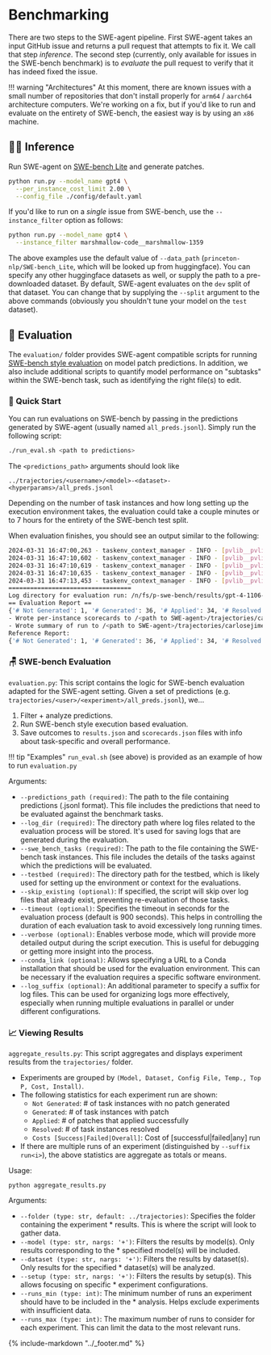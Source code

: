 # Benchmarking

There are two steps to the SWE-agent pipeline. First SWE-agent takes an input GitHub issue and returns a pull request that attempts to fix it. We call that step *inference*. The second step (currently, only available for issues in the SWE-bench benchmark) is to *evaluate* the pull request to verify that it has indeed fixed the issue.

!!! warning "Architectures"
    At this moment, there are known issues with a small number of repositories that don't install properly for `arm64` / `aarch64` architecture computers. We're working on a fix, but if you'd like to run and evaluate on the entirety of SWE-bench, the easiest way is by using an `x86` machine.

## 👩‍💻 Inference <a name="inference"></a>

Run SWE-agent on [SWE-bench Lite](https://www.swebench.com/lite.html) and generate patches.

```bash
python run.py --model_name gpt4 \
  --per_instance_cost_limit 2.00 \
  --config_file ./config/default.yaml
```

If you'd like to run on a *single* issue from SWE-bench, use the `--instance_filter` option as follows:
```bash
python run.py --model_name gpt4 \
  --instance_filter marshmallow-code__marshmallow-1359
```

The above examples use the default value of `--data_path` (`princeton-nlp/SWE-bench_Lite`, which will be looked up from huggingface).
You can specify any other huggingface datasets as well, or supply the path to a pre-downloaded dataset.
By default, SWE-agent evaluates on the `dev` split of that dataset.
You can change that by supplying the `--split` argument to the above commands (obviously you shouldn't tune your model on the `test` dataset).

## 🧪 Evaluation <a name="evaluation"></a>

The `evaluation/` folder provides SWE-agent compatible scripts for running [SWE-bench style evaluation](https://github.com/princeton-nlp/SWE-bench/blob/main/tutorials/evaluation.md) on model patch predictions. In addition, we also include additional scripts to quantify model performance on "subtasks" within the SWE-bench task, such as identifying the right file(s) to edit.

### 🐇 Quick Start <a name="quick"></a>
You can run evaluations on SWE-bench by passing in the predictions generated by SWE-agent (usually named `all_preds.jsonl`). Simply run the following script:

```bash
./run_eval.sh <path to predictions>
```

The `<predictions_path>` arguments should look like

```
../trajectories/<username>/<model>-<dataset>-<hyperparams>/all_preds.jsonl
```

Depending on the number of task instances and how long setting up the execution environment takes, the evaluation could take a couple minutes or to 7 hours for the entirety of the SWE-bench test split.

When evaluation finishes, you should see an output similar to the following:
```bash
2024-03-31 16:47:00,263 - taskenv_context_manager - INFO - [pvlib__pvlib-python__0.8] [pvlib__pvlib-python-1395] Installing with command: . /n/fs/p-swe-bench/testbed/ba397fe0d6/pvlib__pvlib-python/0.8/tmpom22t9na/miniconda3/bin/activate pvlib__pvlib-python__0.8 && echo 'activate successful' && pip install -e .[all]
2024-03-31 16:47:10,602 - taskenv_context_manager - INFO - [pvlib__pvlib-python__0.8] [pvlib__pvlib-python-1395] Installation successful
2024-03-31 16:47:10,619 - taskenv_context_manager - INFO - [pvlib__pvlib-python__0.8] [pvlib__pvlib-python-1395] Apply patch successful (test)
2024-03-31 16:47:10,635 - taskenv_context_manager - INFO - [pvlib__pvlib-python__0.8] [pvlib__pvlib-python-1395] Apply patch successful (pred)
2024-03-31 16:47:13,453 - taskenv_context_manager - INFO - [pvlib__pvlib-python__0.8] [pvlib__pvlib-python-1395] Test script run successful
==================================
Log directory for evaluation run: /n/fs/p-swe-bench/results/gpt-4-1106-preview__swe-bench-dev-40-seed24__default_sys-env_window100-detailed_cmd_format-full_history-1_demos__t-0.20__p-0.95__c-4.00__install-1__sweep-01-run-4
== Evaluation Report ==
{'# Not Generated': 1, '# Generated': 36, '# Applied': 34, '# Resolved': 5}
- Wrote per-instance scorecards to /<path to SWE-agent>/trajectories/carlosejimenez/gpt-4-1106-preview__swe-bench-dev-40-seed24__default_sys-env_window100-detailed_cmd_format-full_history-1_demos__t-0.20__p-0.95__c-4.00__install-1__sweep-01-run-4/scorecards.json
- Wrote summary of run to /<path to SWE-agent>/trajectories/carlosejimenez/gpt-4-1106-preview__swe-bench-dev-40-seed24__default_sys-env_window100-detailed_cmd_format-full_history-1_demos__t-0.20__p-0.95__c-4.00__install-1__sweep-01-run-4/results.json
Reference Report:
{'# Not Generated': 1, '# Generated': 36, '# Applied': 34, '# Resolved': 5}
```

### 🪑 SWE-bench Evaluation <a name="eval"></a>

`evaluation.py`: This script contains the logic for SWE-bench evaluation adapted for the SWE-agent setting. Given a set of predictions (e.g. `trajectories/<user>/<experiment>/all_preds.jsonl`), we...

1. Filter + analyze predictions.
2. Run SWE-bench style execution based evaluation.
3. Save outcomes to `results.json` and `scorecards.json` files with info about task-specific and overall performance.

!!! tip "Examples"
    `run_eval.sh` (see above) is provided as an example of how to run `evaluation.py`

Arguments:

* `--predictions_path (required)`: The path to the file containing predictions (.jsonl format). This file includes the predictions that need to be evaluated against the benchmark tasks.
* `--log_dir (required)`: The directory path where log files related to the evaluation process will be stored. It's used for saving logs that are generated during the evaluation.
* `--swe_bench_tasks (required)`: The path to the file containing the SWE-bench task instances. This file includes the details of the tasks against which the predictions will be evaluated.
* `--testbed (required)`: The directory path for the testbed, which is likely used for setting up the environment or context for the evaluations.
* `--skip_existing (optional)`: If specified, the script will skip over log files that already exist, preventing re-evaluation of those tasks.
* `--timeout (optional)`: Specifies the timeout in seconds for the evaluation process (default is 900 seconds). This helps in controlling the duration of each evaluation task to avoid excessively long running times.
* `--verbose (optional)`: Enables verbose mode, which will provide more detailed output during the script execution. This is useful for debugging or getting more insight into the process.
* `--conda_link (optional)`: Allows specifying a URL to a Conda installation that should be used for the evaluation environment. This can be necessary if the evaluation requires a specific software environment.
* `--log_suffix (optional)`: An additional parameter to specify a suffix for log files. This can be used for organizing logs more effectively, especially when running multiple evaluations in parallel or under different configurations.

### 📈 Viewing Results <a name="viewer"></a>

`aggregate_results.py`: This script aggregates and displays experiment results from the `trajectories/` folder.

* Experiments are grouped by `(Model, Dataset, Config File, Temp., Top P, Cost, Install)`.
* The following statistics for each experiment run are shown:
    * `Not Generated`: # of task instances with no patch generated
    * `Generated`: # of task instances with patch
    * `Applied`: # of patches that applied successfully
    * `Resolved`: # of task instances resolved
    * `Costs [Success|Failed|Overall]`: Cost of [successful|failed|any] run
* If there are multiple runs of an experiment (distinguished by `--suffix run<i>`), the above statistics are aggregate as totals or means.

Usage:

```
python aggregate_results.py
```

Arguments:

* `--folder (type: str, default: ../trajectories)`: Specifies the folder containing the experiment * results. This is where the script will look to gather data.
* `--model (type: str, nargs: '+')`: Filters the results by model(s). Only results corresponding to the * specified model(s) will be included.
* `--dataset (type: str, nargs: '+')`: Filters the results by dataset(s). Only results for the specified * dataset(s) will be analyzed.
* `--setup (type: str, nargs: '+')`: Filters the results by setup(s). This allows focusing on specific * experiment configurations.
* `--runs_min (type: int)`: The minimum number of runs an experiment should have to be included in the * analysis. Helps exclude experiments with insufficient data.
* `--runs_max (type: int)`: The maximum number of runs to consider for each experiment. This can limit the data to the most relevant runs.

{% include-markdown "../_footer.md" %}